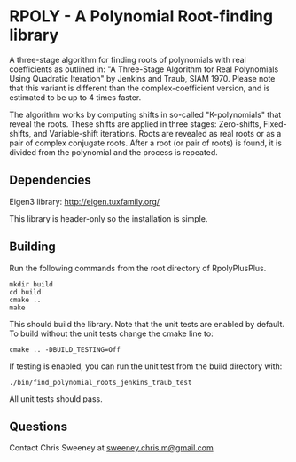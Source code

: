 RPOLY - A Polynomial Root-finding library
=========================================

A three-stage algorithm for finding roots of polynomials with real coefficients
as outlined in: "A Three-Stage Algorithm for Real Polynomials Using Quadratic
Iteration" by Jenkins and Traub, SIAM 1970. Please note that this variant is
different than the complex-coefficient version, and is estimated to be up to 4
times faster.

The algorithm works by computing shifts in so-called "K-polynomials" that reveal
the roots. These shifts are applied in three stages: Zero-shifts, Fixed-shifts,
and Variable-shift iterations. Roots are revealed as real roots or as a pair of
complex conjugate roots. After a root (or pair of roots) is found, it is divided
from the polynomial and the process is repeated.

Dependencies
------------

Eigen3 library: http://eigen.tuxfamily.org/

This library is header-only so the installation is simple.

Building
--------
Run the following commands from the root directory of RpolyPlusPlus.

```
mkdir build
cd build
cmake ..
make
```

This should build the library. Note that the unit tests are enabled by
default. To build without the unit tests change the cmake line to:

```
cmake .. -DBUILD_TESTING=Off
```

If testing is enabled, you can run the unit test from the build directory with:
```
./bin/find_polynomial_roots_jenkins_traub_test
```

All unit tests should pass.

Questions
---------

Contact Chris Sweeney at sweeney.chris.m@gmail.com
